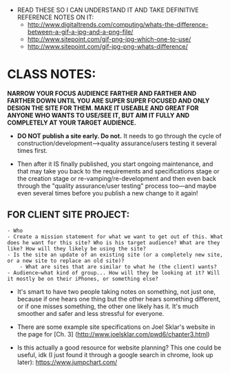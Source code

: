 - READ THESE SO I CAN UNDERSTAND IT AND TAKE DEFINITIVE REFERENCE NOTES ON IT:
	+ http://www.digitaltrends.com/computing/whats-the-difference-between-a-gif-a-jpg-and-a-png-file/
	+ http://www.sitepoint.com/gif-png-jpg-which-one-to-use/
	+ http://www.sitepoint.com/gif-jpg-png-whats-difference/
	
# CLASS NOTES:
	
__NARROW YOUR FOCUS AUDIENCE FARTHER AND FARTHER AND FARTHER DOWN UNTIL YOU ARE SUPER SUPER FOCUSED AND ONLY DESIGN THE SITE FOR THEM. MAKE IT USEABLE AND GREAT FOR ANYONE WHO WANTS TO USE/SEE IT, BUT AIM IT FULLY AND COMPLETELY AT YOUR TARGET AUDIENCE.__

- __DO NOT publish a site early. Do not.__ It needs to go through the cycle of construction/development—>quality assurance/users testing it several times first.

- Then after it IS finally published, you start ongoing maintenance, and that may take you back to the requirements and specifications stage or the creation stage or re-vamping/re-development and then even back through the "quality assurance/user testing" process too—and maybe even several times before you publish a new change to it again!

## FOR CLIENT SITE PROJECT:
	- Who 
	- Create a mission statement for what we want to get out of this. What does he want for this site? Who is his target audience? What are they like? How will they likely be using the site?
	- Is the site an update of an existing site (or a completely new site, or a new site to replace an old site)?
		- What are sites that are similar to what he (the client) wants?
	- Audience—what kind of group... How will they be looking at it? Will it mostly be on their iPhones, or something else?
	
- It's smart to have two people taking notes on something, not just one, because if one hears one thing but the other hears something different, or if one misses something, the other one likely has it. It's much smoother and safer and less stressful for everyone.
		
- There are some example site specifications on Joel Sklar's website in the page for [Ch. 3] (http://www.joelsklar.com/pwd6/chapter3.html)
		
- Is this actually a good resource for website planning? This one could be useful, idk (I just found it through a google search in chrome, look up later): https://www.jumpchart.com/
